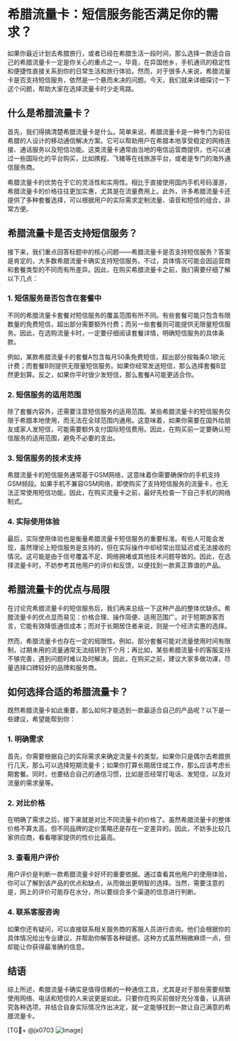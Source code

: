 # 希腊流量卡：短信服务能否满足你的需求？

如果你最近计划去希腊旅行，或者已经在希腊生活一段时间，那么选择一款适合自己的希腊流量卡一定是你关心的重点之一。毕竟，在异国他乡，手机通讯的稳定性和便捷性直接关系到你的日常生活和旅行体验。然而，对于很多人来说，希腊流量卡是否支持短信服务，依然是一个悬而未决的问题。今天，我们就来详细探讨一下这个问题，帮助大家在选择流量卡时少走弯路。

## 什么是希腊流量卡？

首先，我们得搞清楚希腊流量卡是什么。简单来说，希腊流量卡是一种专门为前往希腊的人设计的移动通信解决方案。它可以帮助用户在希腊本地享受稳定的网络连接、通话服务以及短信功能。这类流量卡通常由当地的电信运营商提供，也可以通过一些国际化的平台购买，比如携程、飞猪等在线旅游平台，或者是专门的海外通信服务商。

希腊流量卡的优势在于它的灵活性和实用性。相比于直接使用国内手机号码漫游，希腊流量卡的价格往往更加实惠，尤其是在流量费用上。此外，许多希腊流量卡还提供了多种套餐选择，可以根据用户的实际需求定制流量、语音和短信的组合，非常方便。

## 希腊流量卡是否支持短信服务？

接下来，我们重点回答标题中的核心问题——希腊流量卡是否支持短信服务？答案是肯定的，大多数希腊流量卡确实支持短信服务。不过，具体情况可能会因运营商和套餐类型的不同而有所差异。因此，在购买希腊流量卡之前，我们需要仔细了解以下几点：

### 1. 短信服务是否包含在套餐中

不同的希腊流量卡套餐对短信服务的覆盖范围有所不同。有些套餐可能只包含有限数量的免费短信，超出部分需要额外付费；而另一些套餐则可能提供无限量短信服务。因此，在选购流量卡时，一定要仔细阅读套餐详情，明确短信服务的具体条款。

例如，某款希腊流量卡的套餐A包含每月50条免费短信，超出部分按每条0.1欧元计费；而套餐B则提供无限量短信服务。如果你经常发送短信，那么选择套餐B显然更划算。反之，如果你平时很少发短信，那么套餐A可能更适合你。

### 2. 短信服务的适用范围

除了套餐内容外，还需要注意短信服务的适用范围。某些希腊流量卡的短信服务仅限于希腊本地使用，而无法在全球范围内通用。这意味着，如果你需要在国外给朋友或家人发短信，可能需要额外支付国际短信费用。因此，在购买前一定要确认短信服务的适用范围，避免不必要的支出。

### 3. 短信服务的技术支持

希腊流量卡的短信服务通常基于GSM网络，这意味着你需要确保你的手机支持GSM频段。如果手机不兼容GSM网络，即使购买了支持短信服务的流量卡，也无法正常使用短信功能。因此，在购买流量卡之前，最好先检查一下自己手机的网络制式。

### 4. 实际使用体验

最后，实际使用体验也是衡量希腊流量卡短信服务的重要标准。有些人可能会发现，虽然理论上短信服务是支持的，但在实际操作中却经常出现延迟或无法接收的情况。这可能是由于信号覆盖不足、网络拥堵或其他技术问题导致的。因此，在选择流量卡时，不妨参考其他用户的评价和反馈，以便找到一款真正靠谱的产品。

## 希腊流量卡的优点与局限

在讨论完希腊流量卡的短信服务后，我们再来总结一下这种产品的整体优缺点。希腊流量卡的优点显而易见：价格合理、操作简便、适用范围广。对于短期游客而言，它能有效降低通信成本；而对于长期居住者来说，则是一个经济实惠的选择。

然而，希腊流量卡也存在一定的局限性。例如，部分套餐可能对流量使用时间有限制，过期未用的流量通常无法结转到下个月；再比如，某些希腊流量卡的客服支持不够完善，遇到问题时难以及时解决。因此，在购买之前，建议大家多做功课，尽量选择口碑较好的品牌和服务商。

## 如何选择合适的希腊流量卡？

既然希腊流量卡如此重要，那么如何才能选到一款最适合自己的产品呢？以下是一些建议，希望能帮到你：

### 1. 明确需求

首先，你需要根据自己的实际需求来确定流量卡的类型。如果你只是偶尔去希腊旅行几天，那么可以选择短期流量卡；如果你打算长期居住或工作，那么应该考虑长期套餐。同时，也要结合自己的通信习惯，比如是否经常打电话、发短信，以及对流量的需求量等。

### 2. 对比价格

在明确了需求之后，接下来就是对比不同流量卡的价格了。虽然希腊流量卡的整体价格不算太高，但不同品牌的定价策略还是存在一定差异的。因此，不妨多比较几家供应商，看看哪家提供的性价比最高。

### 3. 查看用户评价

用户评价是判断一款希腊流量卡好坏的重要依据。通过查看其他用户的使用体验，你可以了解到该产品的优点和缺点，从而做出更明智的选择。当然，需要注意的是，网上的评价可能存在水分，所以要综合多个渠道的信息进行判断。

### 4. 联系客服咨询

如果你还有疑问，可以直接联系相关服务商的客服人员进行咨询。他们会根据你的具体情况给出专业建议，并帮助你解答各种疑惑。这种方式虽然稍微麻烦一点，但却能让你获得最准确的信息。

## 结语

综上所述，希腊流量卡确实是值得信赖的一种通信工具，尤其是对于那些需要频繁使用网络、电话和短信的人来说更是如此。只要你在购买前做好充分准备，认真研究各种选项，并结合自身实际情况作出决定，就一定能够找到一款让自己满意的希腊流量卡。

[TG💪+ @jx0703 ![Image](https://github.com/user-attachments/assets/dbca1d08-cadb-493c-b0ec-ad6f7a83f270)]